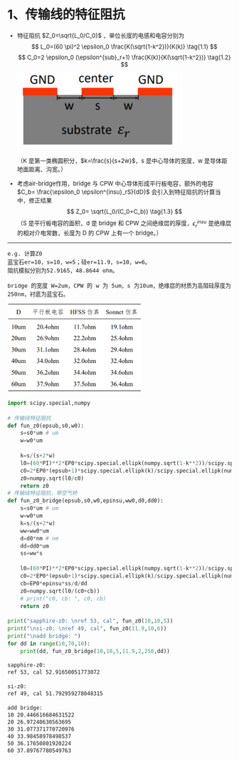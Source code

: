 # 1、传输线的特征阻抗
<font size=2>

* 特征阻抗 $Z_0=\sqrt{L_0/C_0}$ ，单位长度的电感和电容分别为
    $$
    L_0=(60 \pi)^2 \epsilon_0 \frac{K(\sqrt{1-k^2})}{K(k)}
    \tag{1.1}
    $$
    $$
    C_0=2 \epsilon_0 (\epsilon^{sub}_r+1) \frac{K(k)}{K(\sqrt{1-k^2})}
    \tag{1.2}
    $$
    <img src="image/cpw.png" width="360px">
    
    （K 是第一类椭圆积分，$k=\frac{s}{s+2w}$，s 是中心导体的宽度，w 是导体距地面距离、沟宽。）

* 考虑air-bridge作用，bridge 与 CPW 中心导体形成平行板电容，额外的电容 $C_b= \frac{\epsilon_0 \epsilon^{insu}_rS}{dD}$ 会引入到特征阻抗的计算当中，修正结果
    $$
    Z_0= \sqrt{L_0/(C_0+C_b)}
    \tag{1.3}
    $$
    （S 是平行板电容的面积，d 是 bridge 和 CPW 之间绝缘层的厚度，$\epsilon^{insu}_r$ 是绝缘层的相对介电常数，长度为 D 的 CPW 上有一个 bridge。）

---
    e.g. 计算Z0
    蓝宝石er=10，s=10，w=5；硅er=11.9，s=10，w=6。
    阻抗模拟分别为52.9165，48.8644 ohm。
    
    bridge 的宽度 W=2um，CPW 的 w 为 5um，s 为10um，绝缘层的材质为高阻硅厚度为 250nm，衬底为蓝宝石。

<img src="image/z0-table.jpg" width="300px">

</font>

```py
import scipy.special,numpy

# 传输线特征阻抗
def fun_z0(epsub,s0,w0): 
    s=s0*um # um
    w=w0*um

    k=s/(s+2*w)
    l0=(60*PI)**2*EP0*scipy.special.ellipk(numpy.sqrt(1-k**2))/scipy.special.ellipk(k) #第一类椭圆积分K(k)
    c0=2*EP0*(epsub+1)*scipy.special.ellipk(k)/scipy.special.ellipk(numpy.sqrt(1-k**2))
    z0=numpy.sqrt(l0/c0)
    return z0
# 传输线特征阻抗，带空气桥
def fun_z0_bridge(epsub,s0,w0,epinsu,ww0,d0,dd0): 
    s=s0*um # um
    w=w0*um
    k=s/(s+2*w)
    ww=ww0*um
    d=d0*nm # nm
    dd=dd0*um
    ss=ww*s

    l0=(60*PI)**2*EP0*scipy.special.ellipk(numpy.sqrt(1-k**2))/scipy.special.ellipk(k) #第一类椭圆积分K(k)
    c0=2*EP0*(epsub+1)*scipy.special.ellipk(k)/scipy.special.ellipk(numpy.sqrt(1-k**2))
    cb=EP0*epinsu*ss/d/dd
    z0=numpy.sqrt(l0/(c0+cb))
    # print("c0, cb: ", c0, cb)
    return z0

print("sapphire-z0: \nref 53, cal", fun_z0(10,10,5))
print("\nsi-z0: \nref 49, cal", fun_z0(11.9,10,6))
print("\nadd bridge: ")
for dd in range(10,70,10): 
    print(dd, fun_z0_bridge(10,10,5,11.9,2,250,dd))
```
```
sapphire-z0: 
ref 53, cal 52.91650051773072

si-z0: 
ref 49, cal 51.792959278048315

add bridge: 
10 20.446616684631522
20 26.97240630563695
30 31.077371770720976
40 33.98458978498537
50 36.17650801920224
60 37.89767780549763
```